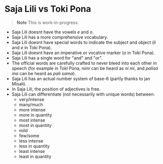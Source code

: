 # Saja Lili vs Toki Pona

> **Note** This is work-in-progress.

- Saja Lili doesnt have the vowels *e* and *o*.
- Saja Lili has a more comprehensive vocabulary.
- Saja Lili doesnt have special words to indicate the subject and object (*li* and *e* in Toki Pona).
- Saja Lili doesnt have an imperative or vocative marker (*o* in Toki Pona).
- Saja Lili has a single word for "and" and "or".
- The official words are carefully crafted to never bleed into each other in speech (for example in Toki Pona, *nimi* can be heard as *ni mi*, and *palisa ma* can be heard as *pali sama*).
- Saja Lili has an actual number system of base-6 (partly thanks to jan Misali).
- In Saja Lili, the position of adjectives is free.
- Saja Lili can differentiate (not necessarily with unique words) between:
	- very/intense
	- many/much
	- more intense
	- more in quantity
	- most intense
	- most in quantity
	- mild
	- few/some
	- less intense
	- less in quantity
	- least intense
	- least in quantity
